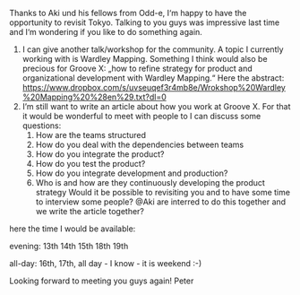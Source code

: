 Thanks to Aki und his fellows from Odd-e, I‘m happy to have the opportunity to revisit Tokyo. Talking to you guys was impressive last time and I‘m wondering if you like to do something again.

1. I can give another talk/workshop for the community. A topic I currently working with is Wardley Mapping. Something I think would also be precious for Groove X: „how to refine strategy for product and organizational development with Wardley Mapping.“ Here the abstract: https://www.dropbox.com/s/uvseuqef3r4mb8e/Wrokshop%20Wardley%20Mapping%20%28en%29.txt?dl=0
2. I’m still want to write an article about how you work at Groove X. For that it would be wonderful to meet with people to I can discuss some questions:
	1. How are the teams structured
	2. How do you deal with the dependencies between teams
	3. How do you integrate the product?
	4. How do you test the product?
	5. How do you integrate development and production?
	6. Who is and how are they continuously developing the product strategy
Would it be possible to revisiting you and to have some time to interview some people? @Aki are interred to do this together and we write the article together?

here the time I would be available:

evening:
13th
14th
15th
18th
19th

all-day:
16th, 17th, all day - I know - it is weekend :-)

Looking forward to meeting you guys again!
Peter